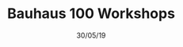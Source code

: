 ---
layout: page
title: Bauhaus 100 Workshops
permalink: /bauhaus-workshops/
status: published
date: 30/05/19
---